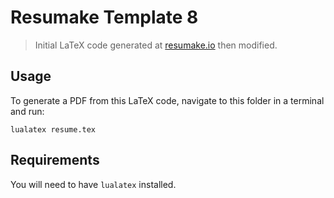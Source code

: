 # Resumake Template 8
> Initial LaTeX code generated at [resumake.io](https://resumake.io) then modified.

## Usage
To generate a PDF from this LaTeX code, navigate to this folder in a terminal and run:

    lualatex resume.tex

## Requirements
You will need to have `lualatex` installed.